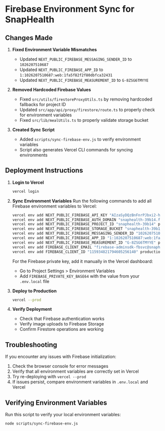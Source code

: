 # Firebase Environment Sync for SnapHealth

## Changes Made

1. **Fixed Environment Variable Mismatches**
   - Updated `NEXT_PUBLIC_FIREBASE_MESSAGING_SENDER_ID` to `1026207510687`
   - Updated `NEXT_PUBLIC_FIREBASE_APP_ID` to `1:1026207510687:web:1fa5f82f2f80dbfca32431`
   - Updated `NEXT_PUBLIC_FIREBASE_MEASUREMENT_ID` to `G-8ZSG6TMYYE`

2. **Removed Hardcoded Firebase Values**
   - Fixed `src/utils/firestoreProxyUtils.ts` by removing hardcoded fallbacks for project ID
   - Updated `src/app/api/proxy/firestore/route.ts` to properly check for environment variables
   - Fixed `src/lib/mealUtils.ts` to properly validate storage bucket

3. **Created Sync Script**
   - Added `scripts/sync-firebase-env.js` to verify environment variables
   - Script also generates Vercel CLI commands for syncing environments

## Deployment Instructions

1. **Login to Vercel**
   ```bash
   vercel login
   ```

2. **Sync Environment Variables**
   Run the following commands to add all Firebase environment variables to Vercel:

   ```bash
   vercel env add NEXT_PUBLIC_FIREBASE_API_KEY "AIzaSyDQzBnFnrPJbxi2-hFmuQd2bDVRo2ikHiU" production
   vercel env add NEXT_PUBLIC_FIREBASE_AUTH_DOMAIN "snaphealth-39b14.firebaseapp.com" production
   vercel env add NEXT_PUBLIC_FIREBASE_PROJECT_ID "snaphealth-39b14" production
   vercel env add NEXT_PUBLIC_FIREBASE_STORAGE_BUCKET "snaphealth-39b14.appspot.com" production
   vercel env add NEXT_PUBLIC_FIREBASE_MESSAGING_SENDER_ID "1026207510687" production
   vercel env add NEXT_PUBLIC_FIREBASE_APP_ID "1:1026207510687:web:1fa5f82f2f80dbfca32431" production
   vercel env add NEXT_PUBLIC_FIREBASE_MEASUREMENT_ID "G-8ZSG6TMYYE" production
   vercel env add FIREBASE_CLIENT_EMAIL "firebase-adminsdk-fbsvc@snaphealth-39b14.iam.gserviceaccount.com" production
   vercel env add FIREBASE_CLIENT_ID "115934821794605256140" production
   ```

   For the Firebase private key, add it manually in the Vercel dashboard:
   - Go to Project Settings > Environment Variables
   - Add `FIREBASE_PRIVATE_KEY_BASE64` with the value from your `.env.local` file

3. **Deploy to Production**
   ```bash
   vercel --prod
   ```

4. **Verify Deployment**
   - Check that Firebase authentication works
   - Verify image uploads to Firebase Storage
   - Confirm Firestore operations are working

## Troubleshooting

If you encounter any issues with Firebase initialization:

1. Check the browser console for error messages
2. Verify that all environment variables are correctly set in Vercel
3. Try re-deploying with `vercel --prod`
4. If issues persist, compare environment variables in `.env.local` and Vercel

## Verifying Environment Variables

Run this script to verify your local environment variables:

```bash
node scripts/sync-firebase-env.js
``` 